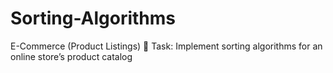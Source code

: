 # Sorting-Algorithms
 E-Commerce (Product Listings) 📌 Task: Implement sorting algorithms for an online store’s product catalog
